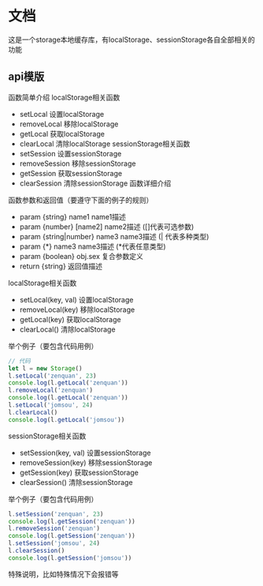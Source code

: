 # 文档
这是一个storage本地缓存库，有localStorage、sessionStorage各自全部相关的功能

## api模版
函数简单介绍
localStorage相关函数
  - setLocal 设置localStorage
  - removeLocal 移除localStorage
  - getLocal 获取localStorage
  - clearLocal 清除localStorage
sessionStorage相关函数
  - setSession 设置sessionStorage
  - removeSession 移除sessionStorage
  - getSession 获取sessionStorage
  - clearSession 清除sessionStorage
函数详细介绍

函数参数和返回值（要遵守下面的例子的规则）

- param {string} name1 name1描述
- param {number} [name2] name2描述 ([]代表可选参数)
- param {string|number} name3 name3描述 (| 代表多种类型)
- param {*} name3 name3描述 (*代表任意类型)
- param {boolean} obj.sex 复合参数定义
- return {string} 返回值描述

localStorage相关函数
  - setLocal(key, val) 设置localStorage
  - removeLocal(key) 移除localStorage
  - getLocal(key) 获取localStorage
  - clearLocal() 清除localStorage

举个例子（要包含代码用例）

```js
// 代码
let l = new Storage() 
l.setLocal('zenquan', 23)
console.log(l.getLocal('zenquan'))
l.removeLocal('zenquan')
console.log(l.getLocal('zenquan'))
l.setLocal('jomsou', 24) 
l.clearLocal()
console.log(l.getLocal('jomsou'))
```

sessionStorage相关函数
  - setSession(key, val) 设置sessionStorage
  - removeSession(key) 移除sessionStorage
  - getSession(key) 获取sessionStorage
  - clearSession() 清除sessionStorage

举个例子（要包含代码用例）

```js
l.setSession('zenquan', 23)
console.log(l.getSession('zenquan'))
l.removeSession('zenquan')
console.log(l.getSession('zenquan'))
l.setSession('jomsou', 24) 
l.clearSession()
console.log(l.getSession('jomsou'))
```

特殊说明，比如特殊情况下会报错等

